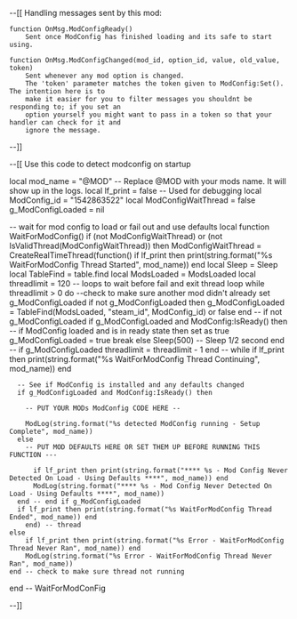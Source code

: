 
--[[
    Handling messages sent by this mod:

    function OnMsg.ModConfigReady()
        Sent once ModConfig has finished loading and its safe to start using.

    function OnMsg.ModConfigChanged(mod_id, option_id, value, old_value, token)
        Sent whenever any mod option is changed.
        The 'token' parameter matches the token given to ModConfig:Set(). The intention here is to
        make it easier for you to filter messages you shouldnt be responding to; if you set an
        option yourself you might want to pass in a token so that your handler can check for it and
        ignore the message.
--]]


--[[  Use this code to detect modconfig on startup

local mod_name = "@MOD" -- Replace @MOD with your mods name.  It will show up in the logs.
local lf_print = false -- Used for debugging
local ModConfig_id = "1542863522"
local ModConfigWaitThread = false
g_ModConfigLoaded = nil

-- wait for mod config to load or fail out and use defaults
local function WaitForModConfig()
	if (not ModConfigWaitThread) or (not IsValidThread(ModConfigWaitThread)) then
		ModConfigWaitThread = CreateRealTimeThread(function()
	    if lf_print then print(string.format("%s WaitForModConfig Thread Started", mod_name)) end
      local Sleep = Sleep
      local TableFind  = table.find
      local ModsLoaded = ModsLoaded
      local threadlimit = 120  -- loops to wait before fail and exit thread loop
 		  while threadlimit > 0 do
 		  	--check to make sure another mod didn't already set g_ModConfigLoaded
 			  if not g_ModConfigLoaded then
 			  	g_ModConfigLoaded = TableFind(ModsLoaded, "steam_id", ModConfig_id) or false
 			  end -- if not g_ModConfigLoaded
 			  if g_ModConfigLoaded and ModConfig:IsReady() then
 			  	-- if ModConfig loaded and is in ready state then set as true
 			  	g_ModConfigLoaded = true
 			  	break
 			  else
 			    Sleep(500) -- Sleep 1/2 second
 			  end -- if g_ModConfigLoaded
 			  threadlimit = threadlimit - 1
 		  end -- while
      if lf_print then print(string.format("%s WaitForModConfig Thread Continuing", mod_name)) end

      -- See if ModConfig is installed and any defaults changed
      if g_ModConfigLoaded and ModConfig:IsReady() then

      	-- PUT YOUR MODs ModConfig CODE HERE --

        ModLog(string.format("%s detected ModConfig running - Setup Complete", mod_name))
      else
      	-- PUT MOD DEFAULTS HERE OR SET THEM UP BEFORE RUNNING THIS FUNCTION ---

    	  if lf_print then print(string.format("**** %s - Mod Config Never Detected On Load - Using Defaults ****", mod_name)) end
    	  ModLog(string.format("**** %s - Mod Config Never Detected On Load - Using Defaults ****", mod_name))
      end -- end if g_ModConfigLoaded
      if lf_print then print(string.format("%s WaitForModConfig Thread Ended", mod_name)) end
		end) -- thread
	else
		if lf_print then print(string.format("%s Error - WaitForModConfig Thread Never Ran", mod_name)) end
		ModLog(string.format("%s Error - WaitForModConfig Thread Never Ran", mod_name))
	end -- check to make sure thread not running
end -- WaitForModConFig

--]]
